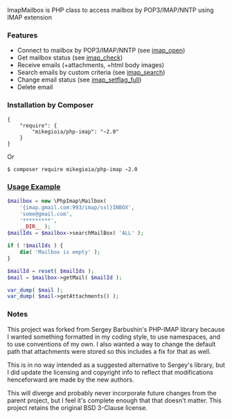 ImapMailbox is PHP class to access mailbox by POP3/IMAP/NNTP using IMAP extension

### Features

* Connect to mailbox by POP3/IMAP/NNTP (see [imap_open](http://php.net/imap_open))
* Get mailbox status (see [imap_check](http://php.net/imap_check))
* Receive emails (+attachments, +html body images)
* Search emails by custom criteria (see [imap_search](http://php.net/imap_search))
* Change email status (see [imap_setflag_full](http://php.net/imap_setflag_full))
* Delete email

### Installation by Composer

    {
        "require": {
            "mikegioia/php-imap": "~2.0"
        }
    }

Or

    $ composer require mikegioia/php-imap ~2.0

### [Usage Example](https://github.com/mikegioia/php-imap/blob/master/example/index.php)

```php
$mailbox = new \PhpImap\Mailbox(
    '{imap.gmail.com:993/imap/ssl}INBOX',
    'some@gmail.com',
    '*********',
    __DIR__ );
$mailIds = $mailbox->searchMailBox( 'ALL' );

if ( !$mailIds ) {
    die( 'Mailbox is empty' );
}

$mailId = reset( $mailIds );
$mail = $mailbox->getMail( $mailId );

var_dump( $mail );
var_dump( $mail->getAttachments() );
```

### Notes

This project was forked from Sergey Barbushin's PHP-IMAP library because I
wanted something formatted in my coding style, to use namespaces, and to
use conventions of my own. I also wanted a way to change the default path
that attachments were stored so this includes a fix for that as well.

This is in no way intended as a suggested
alternative to Sergey's library, but I did update the licensing and copyright
info to reflect that modifications henceforward are made by the new authors.

This will diverge and probably never incorporate future changes from the
parent project, but I feel it's complete enough that that doesn't matter.
This project retains the original BSD 3-Clause license.